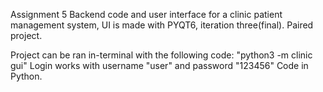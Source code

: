 Assignment 5
Backend code and user interface for a clinic patient management system, UI is made with PYQT6, iteration 
three(final). Paired project.

Project can be ran in-terminal with the following code:
"python3 -m clinic gui"
Login works with username "user" and password "123456"
Code in Python.